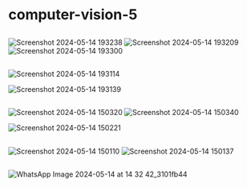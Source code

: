 # computer-vision-5

##


![Screenshot 2024-05-14 193238](https://github.com/Shehab-Hegab/computer-vision-5/assets/137138481/5d9779d6-f4d1-4f05-8479-90c852a7147b)
![Screenshot 2024-05-14 193209](https://github.com/Shehab-Hegab/computer-vision-5/assets/137138481/2fbde46b-2ff8-4c6a-b963-a724bdb1c1a5)
![Screenshot 2024-05-14 193300](https://github.com/Shehab-Hegab/computer-vision-5/assets/137138481/bce77e43-73fe-4008-9331-54f1e69079e4)
##

![Screenshot 2024-05-14 193114](https://github.com/Shehab-Hegab/computer-vision-5/assets/137138481/322b0c86-9d1a-4130-8fb8-f43893cbcced)

![Screenshot 2024-05-14 193139](https://github.com/Shehab-Hegab/computer-vision-5/assets/137138481/22f217ec-115a-4357-8491-40f9425f2acb)


##
![Screenshot 2024-05-14 150320](https://github.com/Shehab-Hegab/computer-vision-5/assets/137138481/947df5e5-4607-42af-b6fb-299436273241)
![Screenshot 2024-05-14 150340](https://github.com/Shehab-Hegab/computer-vision-5/assets/137138481/7cfb816c-4ea4-4a81-a233-9a855450e915)

![Screenshot 2024-05-14 150221](https://github.com/Shehab-Hegab/computer-vision-5/assets/137138481/469de51e-ad0b-4fa9-a899-a391c4db7da0)

##
![Screenshot 2024-05-14 150110](https://github.com/Shehab-Hegab/computer-vision-5/assets/137138481/6b73656b-e45a-4ce9-833f-0e0e4009d1f5)
![Screenshot 2024-05-14 150137](https://github.com/Shehab-Hegab/computer-vision-5/assets/137138481/d63f01f1-2bad-498f-8720-005bf04ac99c)

##

![WhatsApp Image 2024-05-14 at 14 32 42_3101fb44](https://github.com/Shehab-Hegab/computer-vision-5/assets/137138481/856c2741-07b6-4fa6-8020-82772500490f)


